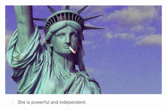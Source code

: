 [Lady Liberty]: assets/images/Liberty.jpg
[Open an Issue]: https://github.com/kevando/congress/issues


![Lady Liberty]

> She is powerful and independent.
